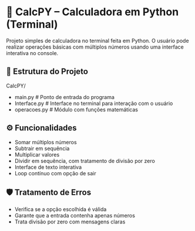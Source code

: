 # 🧮 CalcPY – Calculadora em Python (Terminal)

Projeto simples de calculadora no terminal feita em Python. O usuário pode realizar operações básicas com múltiplos números usando uma interface interativa no console.

## 📁 Estrutura do Projeto

CalcPY/
-  main.py # Ponto de entrada do programa
-  Interface.py # Interface no terminal para interação com o usuário
- operacoes.py # Módulo com funções matemáticas

## ⚙️ Funcionalidades

- Somar múltiplos números
- Subtrair em sequência
- Multiplicar valores
- Dividir em sequência, com tratamento de divisão por zero
- Interface de texto interativa
- Loop contínuo com opção de sair

## 🛡️ Tratamento de Erros
- Verifica se a opção escolhida é válida
- Garante que a entrada contenha apenas números
- Trata divisão por zero com mensagens claras
